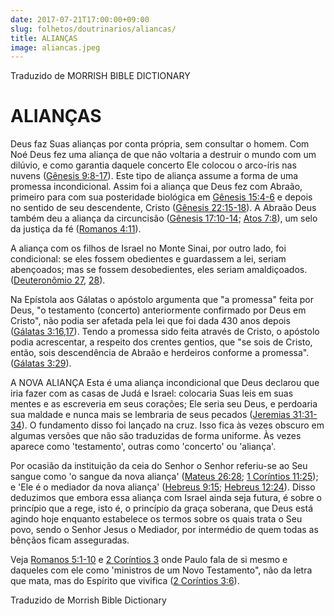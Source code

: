 ```yaml
---
date: 2017-07-21T17:00:00+09:00
slug: folhetos/doutrinarios/aliancas/ 
title: ALIANÇAS 
image: aliancas.jpeg
---
```


Traduzido de MORRISH BIBLE DICTIONARY

ALIANÇAS 
========

Deus faz Suas alianças por conta própria, sem consultar o homem. Com Noé
Deus fez uma aliança de que não voltaria a destruir o mundo com um
dilúvio, e como garantia daquele concerto Ele colocou o arco-íris nas
nuvens ([Gênesis 9:8-17](http://bibliaonline.com.br/acf/gn/9/8-17)). Este
tipo de aliança assume a forma de uma promessa incondicional. Assim foi
a aliança que Deus fez com Abraão, primeiro para com sua posteridade
biológica em [Gênesis 15:4-6](http://bibliaonline.com.br/acf/gn/15/4-6) e
depois no sentido de seu descendente, Cristo ([Gênesis
22:15-18](http://bibliaonline.com.br/acf/gn/22/15-18)). A Abraão Deus
também deu a aliança da circuncisão ([Gênesis
17:10-14](http://bibliaonline.com.br/acf/gn/17/10-14); [Atos
7:8](http://bibliaonline.com.br/acf/atos/7/8)), um selo da justiça da fé
([Romanos 4:11](http://bibliaonline.com.br/acf/rm/4/11)).

A aliança com os filhos de Israel no Monte Sinai, por outro lado, foi
condicional: se eles fossem obedientes e guardassem a lei, seriam
abençoados; mas se fossem desobedientes, eles seriam amaldiçoados. ([Deuteronômio
27](http://bibliaonline.com.br/acf/dt/27),
[28](http://bibliaonline.com.br/acf/dt/28)).

Na Epístola aos Gálatas o apóstolo argumenta que "a promessa" feita por
Deus, "o testamento (concerto) anteriormente confirmado por Deus em
Cristo", não podia ser afetada pela lei que foi dada 430 anos depois
([Gálatas 3:16,17](http://bibliaonline.com.br/acf/gl/3/16,17)). Tendo a
promessa sido feita através de Cristo, o apóstolo podia acrescentar, a
respeito dos crentes gentios, que "se sois de Cristo, então, sois
descendência de Abraão e herdeiros conforme a promessa". ([Gálatas
3:29](http://bibliaonline.com.br/acf/gl/3/29)).

A NOVA ALIANÇA Esta é uma aliança incondicional que Deus declarou que
iria fazer com as casas de Judá e Israel: colocaria Suas leis em suas
mentes e as escreveria em seus corações; Ele seria seu Deus, e perdoaria
sua maldade e nunca mais se lembraria de seus pecados ([Jeremias
31:31-34](http://bibliaonline.com.br/acf/jr/31/31-34)). O fundamento
disso foi lançado na cruz. Isso fica às vezes obscuro em algumas versões
que não são traduzidas de forma uniforme. Às vezes aparece como
'testamento', outras como 'concerto' ou 'aliança'.

Por ocasião da instituição da ceia do Senhor o Senhor referiu-se ao Seu
sangue como 'o sangue da nova aliança' ([Mateus
26:28](http://bibliaonline.com.br/acf/mt/26/28); [1 Coríntios
11:25](http://bibliaonline.com.br/acf/1co/11/25)); e 'Ele é o mediador
da nova aliança' ([Hebreus 9:15](http://bibliaonline.com.br/acf/hb/9/15); [Hebreus
12:24](http://bibliaonline.com.br/acf/hb/12/24)). Disso deduzimos que
embora essa aliança com Israel ainda seja futura, é sobre o princípio
que a rege, isto é, o princípio da graça soberana, que Deus está agindo
hoje enquanto estabelece os termos sobre os quais trata o Seu povo,
sendo o Senhor Jesus o Mediador, por intermédio de quem todas as bênçãos
ficam asseguradas.

Veja [Romanos 5:1-10](http://bibliaonline.com.br/acf/rm/5/1-10) e [2 Coríntios
3](http://bibliaonline.com.br/acf/2co/3) onde Paulo fala de si mesmo e
daqueles com ele como 'ministros de um Novo Testamento", não da letra
que mata, mas do Espírito que vivifica ([2 Coríntios
3:6](http://bibliaonline.com.br/acf/2co/3/6)).

Traduzido de Morrish Bible Dictionary
